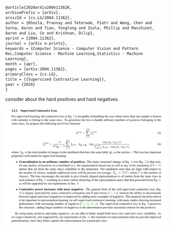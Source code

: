 ```
@article{2020arXiv200411362K,
archivePrefix = {arXiv},
arxivId = {cs.LG/2004.11362},
author = {Khosla, Prannay and Teterwak, Piotr and Wang, Chen and Sarna, Aaron and Tian, Yonglong and Isola, Phillip and Maschinot, Aaron and Liu, Ce and Krishnan, Dilip},
eprint = {2004.11362},
journal = {arXiv e-prints},
keywords = {Computer Science - Computer Vision and Pattern Rec,Computer Science - Machine Learning,Statistics - Machine Learning},
month = {apr},
pages = {arXiv:2004.11362},
primaryClass = {cs.LG},
title = {{Supervised Contrastive Learning}},
year = {2020}
}
```
consider about the hard positives and hard negatives.

![](../pics/eqn3_2020arXiv200411362K.png)
